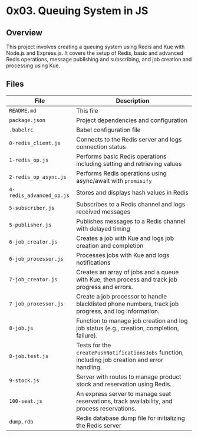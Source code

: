 # 0x03. Queuing System in JS

## Overview
This project involves creating a queuing system using Redis and Kue with Node.js and Express.js. It covers the setup of Redis, basic and advanced Redis operations, message publishing and subscribing, and job creation and processing using Kue.

## Files

| File                | Description                                                                                           |
|---------------------|-------------------------------------------------------------------------------------------------------|
| `README.md`         | This file                                                                                           |
| `package.json`      | Project dependencies and configuration                                                                |
| `.babelrc`          | Babel configuration file                                                                             |
| `0-redis_client.js` | Connects to the Redis server and logs connection status                                               |
| `1-redis_op.js`     | Performs basic Redis operations including setting and retrieving values                               |
| `2-redis_op_async.js` | Performs Redis operations using async/await with `promisify`                                          |
| `4-redis_advanced_op.js` | Stores and displays hash values in Redis                                                            |
| `5-subscriber.js`   | Subscribes to a Redis channel and logs received messages                                               |
| `5-publisher.js`    | Publishes messages to a Redis channel with delayed timing                                             |
| `6-job_creator.js`  | Creates a job with Kue and logs job creation and completion                                           |
| `6-job_processor.js`| Processes jobs with Kue and logs notifications                                                         |
| `7-job_creator.js` | Creates an array of jobs and a queue with Kue, then process and track job progress and errors.        |
| `7-job_processor.js` | Create a job processor to handle blacklisted phone numbers, track job progress, and log information. |
| `8-job.js`         | Function to manage job creation and log job status (e.g., creation, completion, failure).   |
| `8-job.test.js`    | Tests for the `createPushNotificationsJobs` function, including job creation and error handling.     |
| `9-stock.js`       | Server with routes to manage product stock and reservation using Redis.                  |
| `100-seat.js`      | An express server to manage seat reservations, track availability, and process reservations.   |
| `dump.rdb`          | Redis database dump file for initializing the Redis server                                            |
